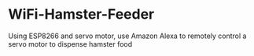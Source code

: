 # WiFi-Hamster-Feeder

  Using ESP8266 and servo motor, use Amazon Alexa to remotely control a servo motor to dispense hamster food
